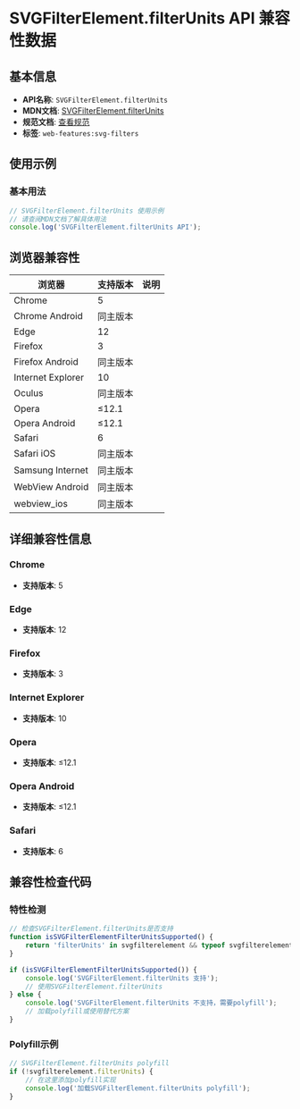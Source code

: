 # SVGFilterElement.filterUnits API 兼容性数据

## 基本信息

- **API名称**: `SVGFilterElement.filterUnits`
- **MDN文档**: [SVGFilterElement.filterUnits](https://developer.mozilla.org/docs/Web/API/SVGFilterElement/filterUnits)
- **规范文档**: [查看规范](https://drafts.fxtf.org/filter-effects/#dom-svgfilterelement-filterunits)
- **标签**: `web-features:svg-filters`

## 使用示例

### 基本用法

```javascript
// SVGFilterElement.filterUnits 使用示例
// 请查阅MDN文档了解具体用法
console.log('SVGFilterElement.filterUnits API');
```

## 浏览器兼容性

| 浏览器 | 支持版本 | 说明 |
|--------|----------|------|
| Chrome | 5 |  |
| Chrome Android | 同主版本 |  |
| Edge | 12 |  |
| Firefox | 3 |  |
| Firefox Android | 同主版本 |  |
| Internet Explorer | 10 |  |
| Oculus | 同主版本 |  |
| Opera | ≤12.1 |  |
| Opera Android | ≤12.1 |  |
| Safari | 6 |  |
| Safari iOS | 同主版本 |  |
| Samsung Internet | 同主版本 |  |
| WebView Android | 同主版本 |  |
| webview_ios | 同主版本 |  |

## 详细兼容性信息

### Chrome

- **支持版本**: 5

### Edge

- **支持版本**: 12

### Firefox

- **支持版本**: 3

### Internet Explorer

- **支持版本**: 10

### Opera

- **支持版本**: ≤12.1

### Opera Android

- **支持版本**: ≤12.1

### Safari

- **支持版本**: 6

## 兼容性检查代码

### 特性检测

```javascript
// 检查SVGFilterElement.filterUnits是否支持
function isSVGFilterElementFilterUnitsSupported() {
    return 'filterUnits' in svgfilterelement && typeof svgfilterelement.filterUnits === 'function';
}

if (isSVGFilterElementFilterUnitsSupported()) {
    console.log('SVGFilterElement.filterUnits 支持');
    // 使用SVGFilterElement.filterUnits
} else {
    console.log('SVGFilterElement.filterUnits 不支持，需要polyfill');
    // 加载polyfill或使用替代方案
}
```

### Polyfill示例

```javascript
// SVGFilterElement.filterUnits polyfill
if (!svgfilterelement.filterUnits) {
    // 在这里添加polyfill实现
    console.log('加载SVGFilterElement.filterUnits polyfill');
}
```

